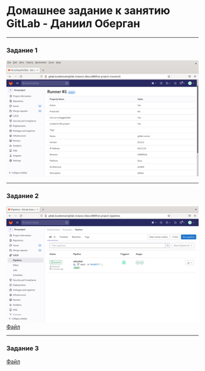 # Домашнее задание к занятию GitLab - Даниил Оберган

---

### Задание 1

![img](img/8-3/01.png)

---

### Задание 2

![img](img/8-3/02.png)
[Файл](files/8-3/.gitlab-ci.yml)

---

### Задание 3

[Файл](files/8-3/.gitlab-ci-2.yml)
